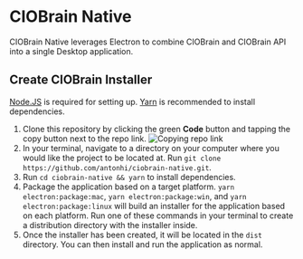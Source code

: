 # CIOBrain Native

CIOBrain Native leverages Electron to combine CIOBrain and CIOBrain API into a single Desktop application. 

## Create CIOBrain Installer

[Node.JS](https://nodejs.org/) is required for setting up.
[Yarn](https://classic.yarnpkg.com/lang/en/docs/install/) is recommended to install dependencies.

1. Clone this repository by clicking the green **Code** button and tapping the copy button next to the repo link.
![Copying repo link](https://i.imgur.com/ECjo66R.png)
2. In your terminal, navigate to a directory on your computer where you would like the project to be located at. Run `git clone https://github.com/antonhi/ciobrain-native.git`.
3. Run `cd ciobrain-native && yarn` to install dependencies.
4. Package the application based on a target platform. `yarn electron:package:mac`, `yarn electron:package:win`, and `yarn electron:package:linux` will build an installer for the application based on each platform. Run one of these commands in your terminal to create a distribution directory with the installer inside.
5. Once the installer has been created, it will be located in the `dist` directory. You can then install and run the application as normal.

